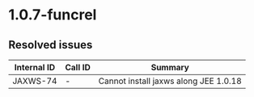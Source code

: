 # 1.0.7-funcrel

## Resolved issues

| Internal ID | Call ID | Summary |
| ----------- | ------- | ------- |
| JAXWS-74 | - | Cannot install jaxws along JEE 1.0.18 |

